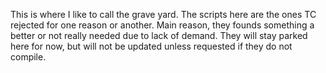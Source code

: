 This is where I like to call the grave yard. The scripts here are the ones TC rejected for one reason or another.
Main reason, they founds something a better or not really needed due to lack of demand.
They will stay parked here for now, but will not be updated unless requested if they do not compile.
